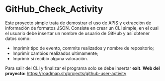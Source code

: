 # **GitHub_Check_Activity**

Este proyecto simple trata de demostrar el uso de APIS y extracción de información de formatos JSON. 
Consiste en crear un CLI simple, en el cual el usuario debe insertar un nombre de usuario de GitHub y así obtener datos como:

* Imprimir  tipo de evento, commits realizados y nombre de repositorio;
* Imprimir cambios realizados ultimamente;
* Imprimir si recibió alguna valoración.
 
Para salir del CLI y finalizar el programa solo se debe insertar **exit**.
**Web del proyecto:** https://roadmap.sh/projects/github-user-activity
